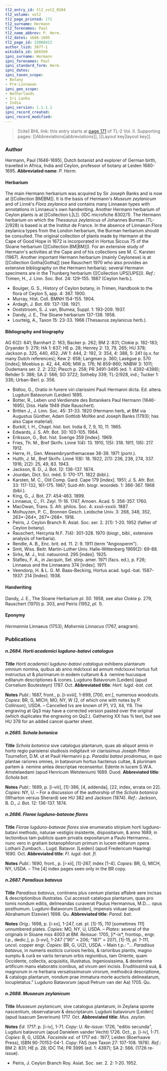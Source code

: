 ```yaml
---
tl2_entry_id: tl2_vol2_0204
tl2_volume: vol2
tl2_page_printed: 171
tl2_surname: Hermann
tl2_forenames: Paul
tl2_name_abbrev: P. Herm.
tl2_dates: 1646-1695
tl2_page_id: 33068413
author_lsid: 3877-1
wikidata_id: Q66569
ipni_surname: Hermann
ipni_forenames: Paul
ipni_standard_form: Herm.
ipni_dates: 
ipni_taxon_scope: 
- Botany
- Pre-Linnaean
ipni_geo_scope: 
- Netherlands
- Sri Lanka
- India
ipni_version: 1.1.1.1
ipni_record_created: 
ipni_record_modified:
---
```



> [!cite] BHL link: this entry starts at [page 171](https://www.biodiversitylibrary.org/page/33068413) of TL-2 Vol. II.
> Supporting pages: [[Abbreviations|abbreviations]], [[Layout key|layout key]].

### Author

Hermann, Paul (1646-1695), Dutch botanist and explorer of German birth, travelled in Africa, India and Ceylon, professor of botany at Leiden 1680-1695. 
**Abbreviated name**: *P. Herm.*

#### Herbarium

The main Hermann herbarium was acquired by Sir Joseph Banks and is now at [[Collection BM|BM]]. It is the basis of Hermann's *Museum zeylanicum* and of Linné's *Flora zeylanica* and contains many Linnaean types with annotations in Linnaeus's own handwriting. Another Hermann herbarium of Ceylon plants is at [[Collection L|L]]. (IDC microfiche 8302/1). The Hermann herbarium on which the *Thesaurus zeylanicus* of Johannes Burman (TL-2/928) is based is at the Institut de France. In the absence of Linnaean Flora zeylanica types from the London herbarium, the Burman herbarium should be consulted. The original collection of plants made by Hermann at the Cape of Good Hope in 1672 is incorporated in Hortus Siccus 75 of the Sloane herbarium ([[Collection BM|BM]]). For an extensive study of Hermann's activities at the Cape and of his collections see M. C. Karsten (1967). Another important Hermann herbarium (mainly Ceylonese) is at [[Collection Gotha|Gotha]] (see Rauschert 1970 who also provides an extensive bibliography on the Hermann herbaria); several Hermann specimens are in the Thunberg herbarium ([[Collection UPS|UPS]]).
*Ref*.: Trimen, H., J. Linn. Soc. Bot. 24: 129-155. 1887 (Ceylon herb.).
- Boulger, G. S., History of Ceylon botany, in Trimen, Handbook to the flora of Ceylon 5, app. 4: 367. 1900.
- Murray, Hist. Coll. BMNH 154-155. 1904.
- Ardagh, J. Bot. 69: 137-138. 1921.
- Ooststroom, S. J. van, Blumea, Suppl. 1: 193-209. 1937.
- Dandy, J. E., The Sloane herbarium 137-138. 1958.
- Lourteig, A., Taxon 15: 23-33. 1966 (Thesaurus zeylanicus herb.).

#### Bibliography and biography

AG 6(2): 641; Barnhart 2: 163; Backer p. 262; BM 2: 831; Clokie p. 182-183; Dryander 5: 279; HA 1: 637; HE p. 28; Henrey 2: 13, 79, 265; HU 378; Jackson p. 325, 440, 452; JW 1: 444, 2: 192, 3: 354, 4: 388, 5: 241 (q.v. for many Dutch references); Kew 2: 658; Langman p. 360; Lasègue p. 570 \[index\]; Moebius p. 42, 44, 406; MW p. 176; NI 859-860; NNBW 3: 1011; Oudemans ser. 2. 2: 232; Plesch p. 258; PR 3491-3495 (ed. 1: 4392-4398); Rehder 5: 386; SA 2: 566; SO 3722; Sotheby 339; TL-2/928, ind.; Tucker 1: 336; Urban-Berl. p. 356.
- Bidloo, G., Oratio in funere viri clarissimi Pauli Hermanni dicta. Ed. altera. Lugduni Batavorum (Leiden) 1695.
- Botter, R., Leben und Verdienste des Botanikers Paul Hermann (1646-1695), Diss. Halle 1949 (fide Rauschert).
- Britten J., J. Linn. Soc. 45: 31-33. 1920 (Hermann herb, at BM via Augustus Günther, Adam Gottlob Moltke and Joseph Banks (1793); has also Cape material).
- Burkill, I. H., Chapt. hist. bot. India 6, 7, 9, 10, 11. 1965.
- Edwards, J. S. Afr. Bot. 30: 103-105. 1964.
- Eriksson, G., Bot. hist. Sverige 359 \[index\]. 1969.
- Fries, Th. M., Bref Skrifv. Linné 1(4): 13. 1910, 1(5): 318. 1911, 1(6): 217. 1912.
- Herre, H., Gen. Mesembryanthemaceae 38-39. 1971 (portr.).
- Hulth, J. M., Bref Skrifv. Linné 1(8): 18. 1922, 2(1): 236, 238, 274, 337. 1916; 2(2): 25, 49, 83. 1943.
- Jackson, B. D., J. Bot. 12: 136-137. 1874.
- Jourdan, Dict. Sci. méd. 5: 170-171. 1822 (bibl.).
- Karsten, M. C., Old Comp. Gard. Cape 179 \[index\]. 1951; J. S. Afr. Bot. 33: 117-132, 161-175. 1967; Suid-Afr. biogr. woordeb. 1: 366-367. 1968 (bibl.).
- King, G., J. Bot. 27: 454-463. 1899.
- Linnaeus, C., Fl. Zeyl. 11-16. 1747, Amoen. Acad. 5: 356-357. 1760.
- MacOwan, Trans. S. Afr. philos. Soc. 4: xxxii-xxxiii. 1887.
- Molhuyzen, P. C., Bronnen Gesch. Leidsche Univ. 3: 268, 348, 352, 263\*-264\*, 267\*-268\*. 1918.
- Peiris, J. Ceylon Branch R. Asiat. Soc. ser. 2. 2(1): 1-20. 1952 (father of Ceylon botany).
- Rauschert, Hercynia N.F. 7(4): 301-328. 1970 (biogr., bibl., extensive analysis of herbaria).
- Rendle, A. B., Enc. brit. ed. 11. 2: 9. 1911 (term "Angiosperm").
- Smit, Wiss. Beitr. Martin-Luther Univ. Halle-Wittenberg 1969(2): 69-88.
- Sirks, M. J., Ind. natuurond. 295 \[index\]. 1925.
- Stafleu, F. A., *in* Jacquin, Sel. stirp. amer. 1971 (facs. ed.), p. F26; Linnaeus and the Linnaeans 374 \[index\]. 1971.
- Veendorp, H. & L. G. M. Baas-Becking, Hortus acad. lugd.-bat. 1587-1937: 214 \[Index\]. 1938.

#### Handwriting

Dandy, J. E., The Sloane Herbarium *pl. 50*. 1958, see also Clokie p. 279, Rauschert (1970) p. 303, and Peiris (1952, *pl. 1*).

#### Eponymy

*Hermannia* Linnaeus (1753); *Mahernia Linnacus* (1767, anagram).

### Publications

##### n.2684. Horti academici lugduno-batavi catalogus

**Title**
*Horti academici lugduno-batavi catalogus* exhibens plantarum omnium nomina, quibus ab anno mdclxxxi ad annum mdclxxxvi hortus fuit instructus ut & plurimarum in eodem cultarum & à  nemine hucusque editarum descriptiones & icones. Lugduno Batavorum \[Leiden\] (apud Cornelium Boutesteyn) 1787. Oct.
**Abbreviated title**: *Hort. lugd.-bat. cat.*

**Notes**
*Publ*.: 1687, front., p. \[i-xviii\], 1-699, \[700, err.\], numerous woodcuts. *Copies*: BR, G, MICH, MO, NY, W (2, of which one with notes by P. Collinson), USDA. – Cancelled lvs are known of P1, V3, X4, Y8. The engraving at Qq3 may have a corrected version pasted over the original (which duplicates the engraving on Qq2.). Gathering XX has ¾ text, but see HU 378 for an added cancel quarter sheet.

##### n.2685. Schola botanica

**Title**
*Schola botanica* sive catalogus plantarum, quas ab aliquot annis in horto regio parisiensi studiosis indigitavit vir clarissimus Joseph Pitton Tournefort, D.M. ut et Pauli Hermanni p.p. *Paradisi batavi prodromus*, in quo plantae rariores omnes, in batavorum hortus hactenus cultae, & plurimam partem à  nemine antea descriptae recensentur. Edente in lucem S.W.A. Amstelaedami (apud Henricum Wetstenium) 1689. Duod.
**Abbreviated title**: *Schola bot.*

**Notes**
*Publ*.: 1689, p. \[i-viii\], \[1\]-386, \[4, addenda\], \[22, index, errata on 22\]. *Copies*: NY, U. – For a discussion of the authorship of the *Schola botanica* (Wharton versus Sherard) see HU 382 and Jackson (1874).
*Ref*.: Jackson, B. D., J. Bot. 12: 136-137. 1874.

##### n.2686. Florae lugduno-batavae flores

**Title**
*Florae lugduno-batavae flores* sive enumeratio stirpium horti lugduno-batavi methodo, naturae vestigiis insistente, dispositarum, & anno 1689, in lectionibus tam publicis quam privatis expositarum a Paulo Hermanno... nunc vero in gratiam botanophilorum primum in lucem editarum opera Lotharii Zumbach... Lugd. Batavor. \[Leiden\] (apud Fredericum Haaring) 1690. Oct.
**Abbreviated title**: *Fl. lugd.-bat. fl.*

**Notes**
*Publ*.: 1690, front., p. \[i-xii\], \[1\]-267, index \[1-4\]. *Copies*: BR, G, MICH, NY, USDA. – The \[4\] index pages seen only in the BR copy.

##### n.2687. Paradisus batavus

**Title**
*Paradisus batavus*, continens plus centum plantas affabrè aere incisas & descriptionibus illustratas. Cui accessit catalogus plantarum, quas pro tomis nondum editis, delineandas curaverat Paulus Hermannus, M.D.... opus posthumum. Lugduni-Batavorum \[Leiden\], impensis viduae (apud Abrahamum Elzevier) 1698. Qu.
**Abbreviated title**: *Parad. bat.*

**Notes**
*Orig*.: 1698, p. \[i-xx\], 1-247, cat. pl. \[1\]-15, *110* \[sometimes *111*\] unnumbered plates. *Copies*: MO, NY, U, USDA. – *Plates*: several of the originals in Sloane mss 4003 at BM.
*Reissue*: 1705, \[i\*-ix\*, frontisp., engr. t.p., dedic.\], p. \[i-xvi\], 1-247 ("90" = 206; "187" = 207), \[1\]-15, *pl. 1-111*, uncol. copper engr. *Copies*: BR, G, U(2), USDA. – Main t.p.: "... *Paradisus batavus*, in numeris exoticis curiosis herbis, & rarioribus plantis, magno sumptu & curâ ex variis terrarum orbis regionibus, tam Oriente, quam Occidente, collectis, acquisitis, illustratus. Ingeniosissima, & dexterrima artificum manu elaboratis iconibus, ad vivum aeri incisis. Eruditissimâ suâ, & magnorum in re herbaria versatissimorum virorum, methodicâ descriptione, & catalogo plantarum, nondum prae immatura morte auctoris delineatarum, locupletatus." Lugduno Batavorum (apud Petrum van der Aa) 1705. Qu.

##### n.2688. Musaeum zeylanicum

**Title**
*Musaeum zeylanicum*, sive catalogus plantarum, in Zeylana sponte nascentium, observatarum & descriptarum. Lugduni batavorum \[Leiden\] (apud Isaacum Severinum) 1717. Oct.
**Abbreviated title**: *Mus. zeylan.*

**Notes**
*Ed. 1717*: p. \[i-iv\], 1-71. *Copy*: U.
*Re-issue*: 1726, "editio secunda", Lugduni batavorum (apud Danielem vander Vecht) 1726. Oct., p. \[i-iv\], 1-71. *Copies*: B, G, USDA.
*Facsimile ed*. of 1717 ed.: 1977, Leiden (Boerhaave Press), ISBN 90-70153-04-1. *Copy*: FAS (see Taxon 27: 107-108. 1978).
*Ref*.: BM 2: 831; HE p. 28; IDC 114; PR 3995 (ed. 1: 4397); SA 2: 566. (1726 re-issue).
- Peiris, J. Ceylon Branch Roy. Asiat. Soc. ser. 2. 2: 1-20. 1952.

